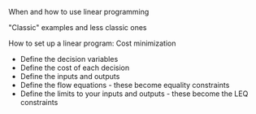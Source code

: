 When and how to use linear programming

"Classic" examples and less classic ones

How to set up a linear program: Cost minimization

* Define the decision variables
* Define the cost of each decision
* Define the inputs and outputs
* Define the flow equations - these become equality constraints
* Define the limits to your inputs and outputs - these become the LEQ constraints

